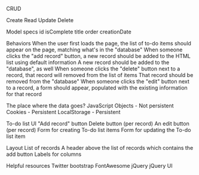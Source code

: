 CRUD

Create
Read
Update
Delete

Model specs
	id
	isComplete
	title
	order
	creationDate

Behaviors
	When the user first loads the page, the list of to-do items should appear on the page, matching what's in the "database"
	When someone clicks the "add record" button, a new record should be added to the HTML list using default information
		A new record should be added to the "database", as well
	When someone clicks the "delete" button next to a record, that record will removed from the list of items
		That record should be removed from the "database"
	When someone clicks the "edit" button next to a record, a form should appear, populated with the existing information for that record



The place where the data goes?
	JavaScript Objects - Not persistent
	Cookies - Persistent
	LocalStorage - Persistent
	
To-do list UI
	"Add record" button
	Delete button (per record)
	An edit button (per record)
	Form for creating To-do list items
	Form for updating the To-do list item
	
Layout
	List of records
	A header above the list of records which contains the add button
	Labels for columns

Helpful resources
	Twitter bootstrap
	FontAwesome
	jQuery
	jQuery UI